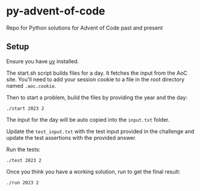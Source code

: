 # py-advent-of-code

Repo for Python solutions for Advent of Code past and present

## Setup

Ensure you have [uv](https://docs.astral.sh/uv/getting-started/installation/) installed.

The start.sh script builds files for a day. It fetches the input from the AoC site. You'll need to add your session cookie to a file in the root directory named `.aoc.cookie`.

Then to start a problem, build the files by providing the year and the day:

```shell
./start 2023 2
```

The input for the day will be auto copied into the `input.txt` folder.

Update the `test_input.txt` with the test input provided in the challenge and update the test assertions with the provided answer.

Run the tests:
```shell
./test 2023 2
```

Once you think you have a working solution, run to get the final result:
```shell
./run 2023 2
```

